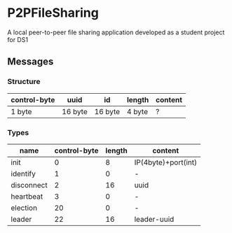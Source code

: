 # P2PFileSharing
A local peer-to-peer file sharing application developed as a student project for DS1

## Messages
### Structure
|control-byte|uuid|id|length|content|
|------------|----|--|------|-------|
|1 byte|16 byte|16 byte|4 byte|?|
### Types
|name|control-byte|length|content|
|----|------------|------|-------|
|init|0|8|IP(4byte)+port(int)|
|identify|1|0|-|
|disconnect|2|16|uuid|
|heartbeat|3|0|-|
|election|20|0|-|
|leader|22|16|leader-uuid|
